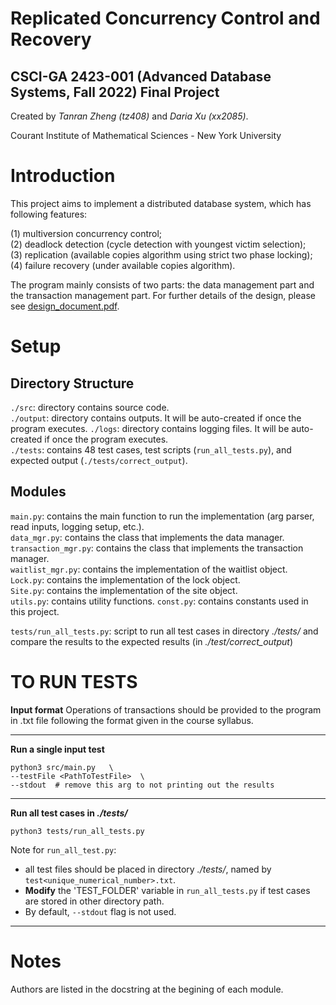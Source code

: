 # Replicated Concurrency Control and Recovery 
## CSCI-GA 2423-001 (Advanced Database Systems, Fall 2022) Final Project

Created by *Tanran Zheng (tz408)* and *Daria Xu (xx2085)*.

Courant Institute of Mathematical Sciences - New York University


# Introduction
This project aims to implement a distributed database system, which has following features:  

(1) multiversion concurrency control;  
(2) deadlock detection (cycle detection with youngest victim selection);  
(3) replication (available copies algorithm using strict two phase locking);  
(4) failure recovery (under available copies algorithm).  

The program mainly consists of two parts: the data management part and the transaction management part. For further details of the design, please see [design_document.pdf](https://github.com/DariaXu/RepCRec/blob/main/Design%20Document.pdf).

# Setup

## Directory Structure

`./src`: directory contains source code.  
`./output`: directory contains outputs. It will be auto-created if once the program executes.
`./logs`: directory contains logging files. It will be auto-created if once the program executes.  
`./tests`: contains 48 test cases, test scripts (`run_all_tests.py`), and expected output (`./tests/correct_output`).  

## Modules

`main.py`: contains the main function to run the implementation (arg parser, read inputs, logging setup, etc.).  
`data_mgr.py`: contains the class that implements the data manager.  
`transaction_mgr.py`: contains the class that implements the transaction manager.  
`waitlist_mgr.py`: contains the implementation of the waitlist object.  
`Lock.py`: contains the implementation of the lock object.  
`Site.py`: contains the implementation of the site object.  
`utils.py`: contains utility functions. 
`const.py`: contains constants used in this project.  

`tests/run_all_tests.py`: script to run all test cases in directory _./tests/_ and compare the results to the expected results (in _./test/correct\_output_)



# TO RUN TESTS

**Input format**
Operations of transactions should be provided to the program in .txt file following the format given in the course syllabus.  

-----
**Run a single input test**
```
python3 src/main.py   \
--testFile <PathToTestFile>  \
--stdout  # remove this arg to not printing out the results
```
-----  
**Run all test cases in _./tests/_**
```
python3 tests/run_all_tests.py
```  

Note for `run_all_test.py`: 
- all test files should be placed in directory _./tests/_, named by `test<unique_numerical_number>.txt`. 
- **Modify** the 'TEST_FOLDER' variable in `run_all_tests.py` if test cases are stored in other directory path.
- By default, `--stdout` flag is not used.

-----  

# Notes

Authors are listed in the docstring at the begining of each module.